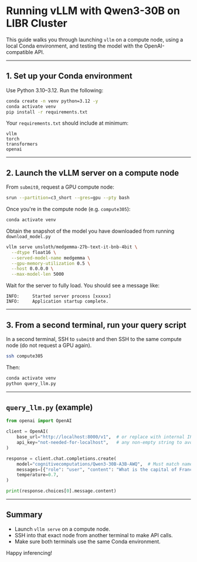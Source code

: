 # Running vLLM with Qwen3-30B on LIBR Cluster

This guide walks you through launching `vllm` on a compute node, using a local Conda environment, and testing the model with the OpenAI-compatible API.

---

## 1. Set up your Conda environment

Use Python 3.10–3.12. Run the following:

```bash
conda create -n venv python=3.12 -y
conda activate venv
pip install -r requirements.txt
```

Your `requirements.txt` should include at minimum:

```
vllm
torch
transformers
openai
```

---

## 2. Launch the vLLM server on a compute node

From `submit0`, request a GPU compute node:

```bash
srun --partition=c3_short --gres=gpu --pty bash
```

Once you're in the compute node (e.g. `compute305`):
```bash
conda activate venv
```

Obtain the snapshot of the model you have downloaded from running ```download_model.py```
```bash
vllm serve unsloth/medgemma-27b-text-it-bnb-4bit \
  --dtype float16 \
  --served-model-name medgemma \
  --gpu-memory-utilization 0.5 \
  --host 0.0.0.0 \
  --max-model-len 5000
```

Wait for the server to fully load. You should see a message like:

```
INFO:     Started server process [xxxxx]
INFO:     Application startup complete.
```

---

## 3. From a second terminal, run your query script

In a second terminal, SSH to `submit0` and then SSH to the same compute node (do not request a GPU again).

```bash
ssh compute305
```

Then:

```bash
conda activate venv
python query_llm.py
```

---

## `query_llm.py` (example)

```python
from openai import OpenAI

client = OpenAI(
    base_url="http://localhost:8000/v1",  # or replace with internal IP if remote access
    api_key="not-needed-for-localhost",   # any non-empty string to avoid Bearer header errors
)

response = client.chat.completions.create(
    model="cognitivecomputations/Qwen3-30B-A3B-AWQ",  # Must match name in `vllm serve`
    messages=[{"role": "user", "content": "What is the capital of France?"}],
    temperature=0.7,
)

print(response.choices[0].message.content)
```

---

## Summary

- Launch `vllm serve` on a compute node.
- SSH into that exact node from another terminal to make API calls.
- Make sure both terminals use the same Conda environment.

Happy inferencing!
